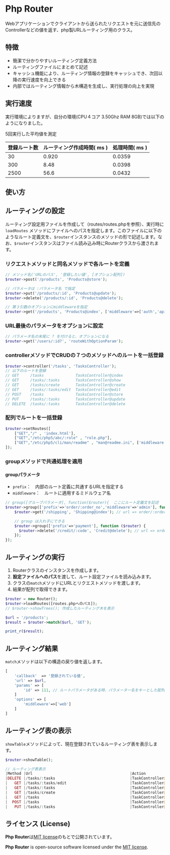 # Php Router

Webアプリケーションでクライアントから送られたリクエストを元に送信先のControllerなどの値を返す、php製URLルーティング用のクラス。

## 特徴

- 簡潔で分かりやすいルーティング定義方法
- ルーティングファイルにまとめて記述
- キャッシュ機能により、ルーティング情報の登録をキャッシュでき、次回以降の実行速度を向上できる
- 内部ではルーティング情報から木構造を生成し、実行処理の向上を実現

## 実行速度

実行環境によりますが、自分の環境(CPU４コア 3.50Ghz RAM 8GB)では以下のようになりました。

5回実行した平均値を測定

| 登録ルート数 | ルーティング作成時間( ms ) | 処理時間( ms ) |
| ------------ | -------------------------- | -------------- |
| 30           | 0.920                      | 0.0359         |
| 300          | 8.48                       | 0.0398         |
| 2500         | 56.6                       | 0.0432         |



## 使い方

## ルーティングの設定

ルーティング設定用ファイルを作成して（routes/routes.phpを参照）、実行時に `loadRoutes` メソッドにファイルへのパスを指定します。このファイルに以下のようなルート定義文を、`$router`インスタンスのメソッドの形で記述します。なお、`$router`インスタンスはファイル読み込み時にRouterクラスから渡されます。

### リクエストメソッドと同名メソッドで各ルートを定義

```php
// メソッド名('URLのパス', '登録したい値', [オプション配列])
$router->post('/products', 'Products@store');

// パラメータは :パラメータ名 で指定
$router->put('/products/:id', 'Products@update');
$router->delete('/products/:id', 'Products@delete');

// 第３引数のオプションにmiddlewareを指定
$router->get('/products', 'Products@index', ['middleware'=>['auth','api']]);
```

### URL最後のパラメータをオプションに設定

```php
// パラメータ名の末尾に ? を付けると、オプションになる
$router->get('/users/:id?', 'routeWithOptionParam');
```

### controllerメソッドでCRUDの７つのメソッドへのルートを一括登録

```php
$router->controller('/tasks', 'TasksController');
// 以下のルートを登録
// GET     /tasks              TasksController@index
// GET     /tasks/:tasks       TasksController@show
// GET     /tasks/create       TasksController@create
// GET     /tasks/:tasks/edit  TasksController@edit
// POST    /tasks              TasksController@store
// PUT     /tasks/:tasks       TasksController@update
// DELETE  /tasks/:tasks       TasksController@delete    
```

### 配列でルートを一括登録

```php
$router->setRoutes([
    ["GET","/" , 'index.html'],
    ["GET","/etc/php5/abc/:role" , "role.php"],
    ["GET","/etc/php5/cli/man/readme" , "man@readme.ini", ['middleware'=>'auth']],
]);
```

### groupメソッドで共通処理を適用

#### groupパラメータ

- `prefix`：　内部のルート定義に共通するURLを指定する
- `middleware`：　ルートに適用するミドルウェア名

```php
// group([グループパラメータ], function($router){  ここにルート定義文を記述   })
$router->group(['prefix'=>'order/:order_no','middleware'=>'admin'], function ($router) {
    $router->get('/shipping', 'Shipping@index'); // url => order/:order_no/shipping

    // group は入れ子にできる
    $router->group(['prefix'=>'payment'], function ($router) {
      $router->delete('/credit/:code', 'Credit@delete'); // url => order/:order_no/payment/credit/:code
    });
});
```

## ルーティングの実行

1. Routerクラスのインスタンスを作成します。
2. **設定ファイルへのパス**を渡して、ルート設定ファイルを読み込みます。
3. クラスの`match`メソッドにURLとリクエストメソッドを渡します。
4. 結果が配列で取得できます。

```php
$router = new Router();
$router->loadRoutes([routes.phpへのパス]);
// $router->showTrees(); 作成したルーティング木を表示

$url = '/products';
$result = $router->match($url, 'GET');

print_r($result);
```

## ルーティング結果

`match`メソッドは以下の構造の戻り値を返します。

```php
[
    'callback'  => '登録されている値',
    'url' => $url,
    'params' => [
        'id' => 111, // ルートパラメータがある時、パラメーター名をキーとした配列を返す
    ]
    'options' => [
        'middleware'=>['web']
    ]
]
```

## ルーティング表の表示

`showTable`メソッドによって、現在登録されているルーティング表を表示します。

```php
$router->showTable();

// ルーティング表表示
|Method |Url                                           |Action                    |Options
|DELETE |/tasks/:tasks                                 |TaskController@delete     |middleware=web
|   GET |/tasks/:tasks/edit                            |TaskController@edit       |middleware=web
|   GET |/tasks/:tasks                                 |TaskController@show       |middleware=web
|   GET |/tasks/create                                 |TaskController@create     |middleware=web
|   GET |/tasks                                        |TaskController@index      |middleware=web
|  POST |/tasks                                        |TaskController@store      |middleware=web
|   PUT |/tasks/:tasks                                 |TaskController@update     |middleware=web
```



## ライセンス (License)

**Php Router**は[MIT license](https://opensource.org/licenses/MIT)のもとで公開されています。

**Php Router** is open-source software licensed under the [MIT license](https://opensource.org/licenses/MIT).